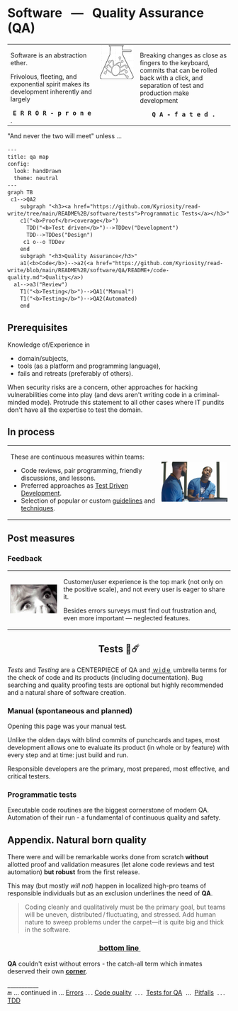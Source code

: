 # Software &nbsp; &mdash; &nbsp; Quality Assurance (QA)

<table><tr valign="top"><td width="40%">
 <p>Software is an abstraction ether.</p>
 <p>Frivolous, fleeting, and exponential spirit makes its development inherently and largely</p>
 <div align="center"><b><samp>E&thinsp;R&thinsp;R&thinsp;O&thinsp;R&thinsp;-&thinsp;p&thinsp;r&thinsp;o&thinsp;n&thinsp;e</samp></b></div>.
</td><td><picture><img alt="&nbsp;Bug &amp; Compass" src="../../_rsc/_img/signs/bugs/bug_in_flask-pencil-250px.jpg" /></picture></td><td width="42%">
<p>Breaking changes as close as fingers to the keyboard, commits that can be rolled back with a click, and  separation of test and production make development </p>
<div align="center"><b><samp>Q&thinsp;A&thinsp;-&thinsp;f&thinsp;a&thinsp;t&thinsp;e&thinsp;d&thinsp;.</samp></b></div>
</td></tr></table>

"And never the two will meet" unless ...

```mermaid
---
title: qa map
config:
  look: handDrawn
  theme: neutral
---
graph TB
 c1-->QA2
    subgraph "<h3><a href="https://github.com/Kyriosity/read-write/tree/main/README%2B/software/tests">Programmatic Tests</a></h3>"
    c1("<b>Proof</br>coverage</b>")
      TDD("<b>Test driven</b>")-->TDDev("Development")
      TDD-->TDDes("Design")
     c1 o--o TDDev
    end
    subgraph "<h3>Quality Assurance</h3>"
    a1(<b>Code</b>)-->a2(<a href="https://github.com/Kyriosity/read-write/blob/main/README%2B/software/QA/README+/code-quality.md">Quality</a>)
  a1-->a3("Review")
    T1("<b>Testing</b>")-->QA1("Manual")
    T1("<b>Testing</b>")-->QA2(Automated)
    end
```

## Prerequisites

Knowledge of/Experience in

+ domain/subjects,
+ tools (as a platform and programming language),
+ fails and retreats (preferably of others).

When security risks are a concern, other approaches for hacking vulnerabilities come into play (and devs aren't writing code in a criminal-minded mode).
Protrude this statement to all other cases where IT pundits don't have all the expertise to test the domain.

## In process

<table><tr>
 <td>
 <p>These are continuous measures within teams:</p>
 <ul>
  <li>Code reviews, pair programming, friendly discussions, and lessons.</li>
  <li>Preferred approaches as <a href="../tests/asDrive/">Test Driven Development</a>.</li>
 <li>Selection of popular or custom <a href="https://github.com/Kyriosity/use-dev/tree/main/README+/frames">guidelines</a> and <a href="https://github.com/Kyriosity/use-dev/tree/main/README%2B/techniques">techniques</a>.</li>
 </ul>
</td>
<td>
  <picture><img width="250px" alt="&nbsp;Drake helps Lil Yachty with laptop (&quot;Life Is Good&quot;)" title="&nbsp;Drake helps Lil Yachty with laptop&#013;&#010;(&quot;Life Is Good&quot;)" src="../../_rsc/_img/memes/Drake_LilYachty-LifeIsGood_laptop.jpg" /></picture></td></tr></table>

## Post measures

### Feedback

<table><tr>
 <td><picture><img alt="&nbsp;The Twilight Zone" width="250px"
    src="../../_rsc/_img/snap/movies/TheTwilightZone.1960.Monsters_MapleStreet.jpg" title="The Twilight Zone&#013;&#010;&#013;&#010;Ep. Mar, 1960" /></picture></td>
 <td>

Customer/user experience is the top mark (not only on the positive scale), and not every user is eager to share it.

Besides errors surveys must find out frustration and, even more important &mdash; neglected features.
 
</td>
</tr></table>


<h2 align="center">Tests 🦠☄️</h2>

_Tests_ and _Testing_ are a CENTERPIECE of QA and <ins>&thinsp;w&thinsp;i&thinsp;d&thinsp;e&thinsp;</ins> umbrella terms for the check of code and its products (including documentation). Bug searching and quality proofing tests are optional but highly recommended and a natural share of software creation. 

### Manual (spontaneous and planned)

Opening this page was your manual test. 
 
Unlike the olden days with blind commits of punchcards and tapes, most development allows one to evaluate its product (in whole or by feature) with every step and at time: just build and run.

Responsible developers are the primary, most prepared, most effective, and critical testers.

### Programmatic tests

Executable code routines are the biggest cornerstone of modern QA. Automation of their run - a fundamental of continuous quality and safety.


## Appendix. Natural born quality

There were and will be remarkable works done from scratch **without** allotted proof and validation measures (let alone code reviews and test automation) **but robust** from the first release. 

This may (but mostly _will not_) happen in localized high-pro teams of responsible individuals but as an exclusion underlines the need of __QA__.

> Coding cleanly and qualitatively must be the primary goal, but teams will be uneven, distributed&thinsp;/&thinsp;fluctuating, and stressed. Add human nature to sweep problems under the carpet—it is quite big and thick in the software.
<h3 align="center"><ins>&nbsp;bottom line&nbsp;</ins></h3>

**QA** couldn't exist without errors - the catch-all term which inmates deserved their own [**corner**](README+/errors/).

\___________\
:end: ... continued in ...  [Errors](README+/errors/)  .&thinsp;.&thinsp;.  [Code quality](README+/code-quality.md) &nbsp;.&thinsp;.&thinsp;.&nbsp; [Tests for QA](../tests/asQA/) &nbsp;...&nbsp; [Pitfalls](README+/QA-pitfalls.md) &nbsp;.&thinsp;.&thinsp;.&nbsp; [TDD](../tests/asDrive)
